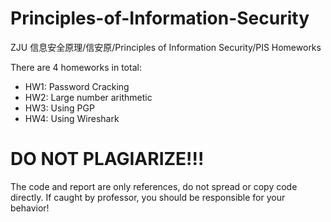 # Principles-of-Information-Security
ZJU 信息安全原理/信安原/Principles of Information Security/PIS Homeworks

There are 4 homeworks in total: 

- HW1: Password Cracking
- HW2: Large number arithmetic
- HW3: Using PGP
- HW4: Using Wireshark

# DO NOT PLAGIARIZE!!!
The code and report are only references, do not spread or copy code directly. If caught by professor, you should be responsible for your behavior!
